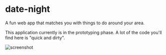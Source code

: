 # date-night
A fun web app that matches you with things to do around your area. 


This application currently is in the prototyping phase. A lot of the code you'll find here is "quick and dirty".

![screenshot](./docs/screenshots/date-night-screenshot.png "Date Night screenshot")
